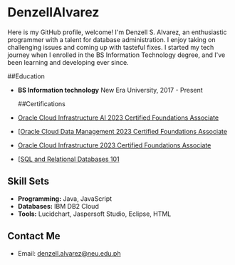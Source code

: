 # DenzellAlvarez
Here is my GitHub profile, welcome! I'm Denzell S. Alvarez, an enthusiastic programmer with a talent for database administration. I enjoy taking on challenging issues and coming up with tasteful fixes. I started my tech journey when I enrolled in the BS Information Technology degree, and I've been learning and developing ever since.

##Education
- **BS Information technology**
  New Era University, 2017 - Present

  ##Certifications
- [Oracle Cloud Infrastructure AI 2023 Certified Foundations
Associate](https://brm-certview.oracle.com/ords/certview/ecertificate?ssn=OC5040126&trackId=OCI23AIFCA&key=501486ebe5e306a0558f32c51fe21e4b3f7ab578)
- [[Oracle Cloud Data Management 2023 Certified Foundations
Associate](https://brm-certview.oracle.com/ords/certview/ecertificate?ssn=OC5040126&trackId=OCIF2023CA&key=ab3be49dcd7ccb6ce842e8036eccc2da241c412b)
- [Oracle Cloud Infrastructure 2023 Certified Foundations
Associate](https://brm-certview.oracle.com/ords/certview/ecertificate?ssn=OC5040126&trackId=OCIF2023CA&key=ab3be49dcd7ccb6ce842e8036eccc2da241c412b)
- [[SQL and Relational Databases
101](https://courses.cognitiveclass.ai/certificates/5552dc2ba7ba481290dc09def9dc47b3)

## Skill Sets
- **Programming:** Java, JavaScript
- **Databases:** IBM DB2 Cloud
- **Tools:** Lucidchart, Jaspersoft Studio, Eclipse, HTML
## Contact Me
- Email: denzell.alvarez@neu.edu.ph
